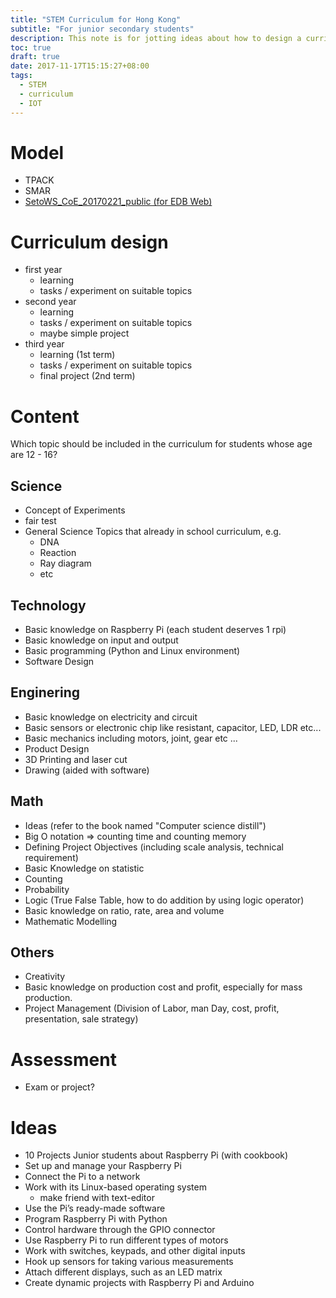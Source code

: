 ```yaml
---
title: "STEM Curriculum for Hong Kong"
subtitle: "For junior secondary students"
description: This note is for jotting ideas about how to design a curriculum for STEM education on secondary school for Hong Kong
toc: true
draft: true
date: 2017-11-17T15:15:27+08:00
tags:
  - STEM
  - curriculum
  - IOT
---
```



# Model
- TPACK
- SMAR
- [SetoWS_CoE_20170221_public (for EDB Web)][@1]

# Curriculum design
- first year
    + learning
    + tasks / experiment on suitable topics
- second year
    + learning
    + tasks / experiment on suitable topics
    + maybe simple project
- third year
    + learning (1st term)
    + tasks / experiment on suitable topics
    + final project (2nd term)

# Content

Which topic should be included in the curriculum for students whose age are 12 - 16?

## Science
- Concept of Experiments
- fair test
- General Science Topics that already in school curriculum, e.g.
  + DNA
  + Reaction
  + Ray diagram
  + etc

## Technology
- Basic knowledge on Raspberry Pi (each student deserves 1 rpi)
- Basic knowledge on input and output
- Basic programming (Python and Linux environment)
- Software Design

## Enginering
- Basic knowledge on electricity and circuit
- Basic sensors or electronic chip like resistant, capacitor, LED, LDR etc...
- Basic mechanics including motors, joint, gear etc ...
- Product Design
- 3D Printing and laser cut
- Drawing (aided with software)

## Math
- Ideas (refer to the book named "Computer science distill")
- Big O notation => counting time and counting memory 
- Defining Project Objectives (including scale analysis, technical requirement)
- Basic Knowledge on statistic
- Counting
- Probability
- Logic (True False Table, how to do addition by using logic operator)
- Basic knowledge on ratio, rate, area and volume
- Mathematic Modelling

## Others
- Creativity
- Basic knowledge on production cost and profit, especially for mass production.
- Project Management (Division of Labor, man Day, cost, profit, presentation, sale strategy)

# Assessment
- Exam or project?


# Ideas
- 10 Projects Junior students about Raspberry Pi (with cookbook)
- Set up and manage your Raspberry Pi
- Connect the Pi to a network
- Work with its Linux-based operating system
  + make friend with text-editor
- Use the Pi’s ready-made software
- Program Raspberry Pi with Python
- Control hardware through the GPIO connector
- Use Raspberry Pi to run different types of motors
- Work with switches, keypads, and other digital inputs
- Hook up sensors for taking various measurements
- Attach different displays, such as an LED matrix
- Create dynamic projects with Raspberry Pi and Arduino

<!-- reference links -->

[@1]: http://www.edb.gov.hk/attachment/tc/edu-system/primary-secondary/applicable-to-primary-secondary/it-in-edu/CoE/pdp201617/PDP2017-CASWCMC.pdf
